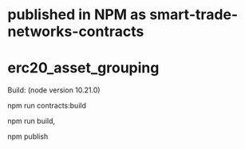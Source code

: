# published in NPM as smart-trade-networks-contracts

# erc20_asset_grouping

Build: (node version 10.21.0)

npm run contracts:build

npm run build,

npm publish
